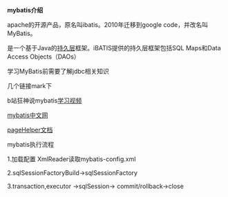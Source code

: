 **mybatis介绍**

apache的开源产品，原名叫ibatis。2010年迁移到google code，并改名叫MyBatis。

是一个基于Java的[持久层](https://baike.baidu.com/item/持久层/3584971)框架。iBATIS提供的持久层框架包括SQL Maps和Data Access Objects（DAOs）

学习MyBatis前需要了解jdbc相关知识

几个链接mark下

b站狂神说mybatis[学习视频](https://www.bilibili.com/video/BV1NE411Q7Nx)

[mybatis中文网](https://mybatis.net.cn/)

[pageHelper文档](https://pagehelper.github.io/)



mybatis执行流程

1.加载配置 XmlReader读取mybatis-config.xml

2.sqlSessionFactoryBuild->sqlSessionFactory

3.transaction,executor ->sqlSession-> commit/rollback->close